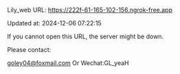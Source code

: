 Lily_web URL: https://222f-61-165-102-156.ngrok-free.app

Updated at: 2024-12-06 07:22:15

If you cannot open this URL, the server might be down.

Please contact: 

goley04@foxmail.com Or Wechat:GL_yeaH